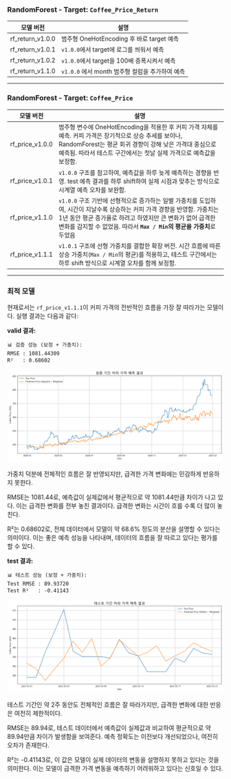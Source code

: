 ### RandomForest - Target: `Coffee_Price_Return`

| 모델 버전        | 설명                                            |
| ---------------- | ----------------------------------------------- |
| rf_return_v1.0.0 | 범주형 OneHotEncoding 후 바로 target 예측       |
| rf_return_v1.0.1 | `v1.0.0`에서 target에 로그를 씌워서 예측        |
| rf_return_v1.0.2 | `v1.0.0`에서 target을 100배 증폭시켜서 예측     |
| rf_return_v1.1.0 | `v1.0.0` 에서 month 범주형 컬럼을 추가하여 예측 |

---

### RandomForest - Target: `Coffee_Price`

| 모델 버전       | 설명                                                                                                                                                                                                                                                              |
| --------------- | ----------------------------------------------------------------------------------------------------------------------------------------------------------------------------------------------------------------------------------------------------------------- |
| rf_price_v1.0.0 | 범주형 변수에 OneHotEncoding을 적용한 후 커피 가격 자체를 예측. 커피 가격은 장기적으로 상승 추세를 보이나, RandomForest는 평균 회귀 경향이 강해 낮은 가격대 중심으로 예측됨. 따라서 테스트 구간에서는 첫날 실제 가격으로 예측값을 보정함.                         |
| rf_price_v1.0.1 | `v1.0.0` 구조를 참고하여, 예측값을 하루 늦게 예측하는 경향을 반영. test 예측 결과를 하루 shift하여 실제 시점과 맞추는 방식으로 시계열 예측 오차를 보완함.                                                                                                         |
| rf_price_v1.1.0 | `v1.0.0` 구조 기반에 선형적으로 증가하는 일별 가중치를 도입하여, 시간이 지날수록 상승하는 커피 가격 경향을 반영함. 가중치는 1년 동안 평균 증가율로 하려고 하였지만 큰 변화가 없어 급격한 변화를 감지할 수 없었음. 따라서 **`Max / Min`의 평균을 가중치**로 두었음 |
| rf_price_v1.1.1 | `v1.0.1` 구조에 선형 가중치를 결합한 확장 버전. 시간 흐름에 따른 상승 가중치(`Max / Min`의 평균)를 적용하고, 테스트 구간에서는 하루 shift 방식으로 시계열 오차를 함께 보정함.                                                                                     |

---

### 최적 모델

현재로서는 `rf_price_v1.1.1`이 커피 가격의 전반적인 흐름을 가장 잘 따라가는 모델이다. 실행 결과는 다음과 같다:

**valid 결과:**

```
📊 검증 성능 (보정 + 가중치):
RMSE : 1081.44309
R²   : 0.68602
```

![rf_price_v1.1.1_test](./output/rf_price_v1.1.1_valid.png)

가중치 덕분에 전체적인 흐름은 잘 반영되지만, 급격한 가격 변화에는 민감하게 반응하지 못한다.

RMSE는 1081.44로, 예측값이 실제값에서 평균적으로 약 1081.44만큼 차이가 나고 있다. 이는 급격한 변화를 전부 놓친 결과이다. 급격한 변화는 시간이 흐를 수록 더 많이 놓친다.

R²는 0.68602로, 전체 데이터에서 모델이 약 68.6% 정도의 분산을 설명할 수 있다는 의미이다. 이는 좋은 예측 성능을 나타내며, 데이터의 흐름을 잘 따르고 있다는 평가를 할 수 있다.

**test 결과:**

```
📊 테스트 성능 (보정 + 가중치):
Test RMSE : 89.93720
Test R²   : -0.41143
```

![rf_price_v1.1.1_test](./output/rf_price_v1.1.1_test.png)

테스트 기간인 약 2주 동안도 전체적인 흐름은 잘 따라가지만, 급격한 변화에 대한 반응은 여전히 제한적이다.

RMSE는 89.94로, 테스트 데이터에서 예측값이 실제값과 비교하여 평균적으로 약 89.94만큼 차이가 발생함을 보여준다. 예측 정확도는 이전보다 개선되었으나, 여전히 오차가 존재한다.

R²는 -0.41143로, 이 값은 모델이 실제 데이터의 변동을 설명하지 못하고 있다는 것을 의미한다. 이는 모델이 급격한 가격 변동을 예측하기 어려워하고 있다는 신호일 수 있다.
